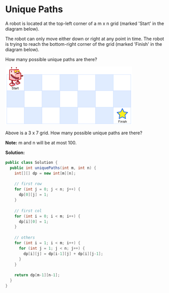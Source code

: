 # Unique Paths

A robot is located at the top-left corner of a m x n grid (marked 'Start' in the diagram below).

The robot can only move either down or right at any point in time. The robot is trying to reach the bottom-right corner of the grid (marked 'Finish' in the diagram below).

How many possible unique paths are there?

![](robot_maze.png)

Above is a 3 x 7 grid. How many possible unique paths are there?

**Note:** m and n will be at most 100.

**Solution:**
```java
public class Solution {
  public int uniquePaths(int m, int n) {
    int[][] dp = new int[m][n];
        
    // first row
    for (int j = 0; j < n; j++) {
      dp[0][j] = 1;
    }
        
    // first col
    for (int i = 0; i < m; i++) {
      dp[i][0] = 1;
    }
        
    // others
    for (int i = 1; i < m; i++) {
      for (int j = 1; j < n; j++) {
        dp[i][j] = dp[i-1][j] + dp[i][j-1];
      }
    }
        
    return dp[m-1][n-1];
  }
}
```